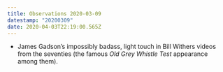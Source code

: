 ```yaml
---
title: Observations 2020-03-09
datestamp: "20200309"
date: 2020-04-03T22:19:00.565Z
---
```

- James Gadson’s impossibly badass, light touch in Bill Withers videos from the seventies (the famous *Old Grey Whistle Test* appearance among them).
